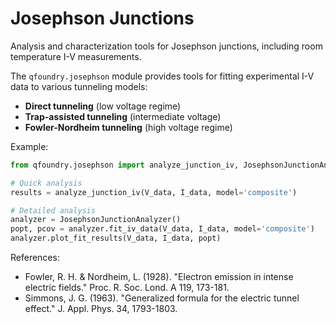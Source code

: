 # Josephson Junctions

Analysis and characterization tools for Josephson junctions, including room temperature I-V measurements.

The `qfoundry.josephson` module provides tools for fitting experimental I-V data to various tunneling models:

- **Direct tunneling** (low voltage regime)
- **Trap-assisted tunneling** (intermediate voltage)  
- **Fowler-Nordheim tunneling** (high voltage regime)

Example:
```python
from qfoundry.josephson import analyze_junction_iv, JosephsonJunctionAnalyzer

# Quick analysis
results = analyze_junction_iv(V_data, I_data, model='composite')

# Detailed analysis
analyzer = JosephsonJunctionAnalyzer()
popt, pcov = analyzer.fit_iv_data(V_data, I_data, model='composite')
analyzer.plot_fit_results(V_data, I_data, popt)
```

References:
- Fowler, R. H. & Nordheim, L. (1928). "Electron emission in intense electric fields." Proc. R. Soc. Lond. A 119, 173-181.
- Simmons, J. G. (1963). "Generalized formula for the electric tunnel effect." J. Appl. Phys. 34, 1793-1803.
